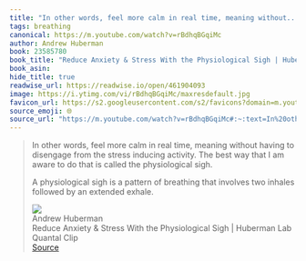 ```yaml
---
title: "In other words, feel more calm in real time, meaning without..."
tags: breathing
canonical: https://m.youtube.com/watch?v=rBdhqBGqiMc
author: Andrew Huberman
book: 23585780
book_title: "Reduce Anxiety & Stress With the Physiological Sigh | Huberman Lab Quantal Clip"
book_asin: 
hide_title: true
readwise_url: https://readwise.io/open/461904093
image: https://i.ytimg.com/vi/rBdhqBGqiMc/maxresdefault.jpg
favicon_url: https://s2.googleusercontent.com/s2/favicons?domain=m.youtube.com
source_emoji: 🌐
source_url: "https://m.youtube.com/watch?v=rBdhqBGqiMc#:~:text=In%20other%20words%2C,an%20extended%20exhale."
---
```


> In other words, feel more calm in real time, meaning without having to disengage from the stress inducing activity. The best way that I am aware to do that is called the physiological sigh.
> 
> A physiological sigh is a pattern of breathing that involves two inhales followed by an extended exhale.
> <div class="quoteback-footer"><div class="quoteback-avatar"><img class="mini-favicon" src="https://s2.googleusercontent.com/s2/favicons?domain=m.youtube.com"></div><div class="quoteback-metadata"><div class="metadata-inner"><span style="display:none">FROM:</span><div aria-label="Andrew Huberman" class="quoteback-author"> Andrew Huberman</div><div aria-label="Reduce Anxiety & Stress With the Physiological Sigh | Huberman Lab Quantal Clip" class="quoteback-title"> Reduce Anxiety & Stress With the Physiological Sigh | Huberman Lab Quantal Clip</div></div></div><div class="quoteback-backlink"><a target="_blank" aria-label="go to the full text of this quotation" rel="noopener" href="https://m.youtube.com/watch?v=rBdhqBGqiMc#:~:text=In%20other%20words%2C,an%20extended%20exhale." class="quoteback-arrow"> Source</a></div></div>